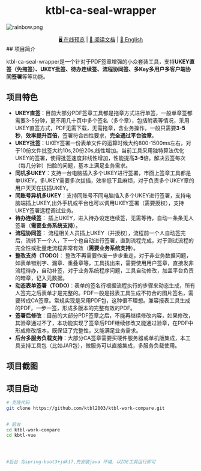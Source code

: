 <div align="center">

[//]: # (  <img alt="vue3-element-admin" width="80" height="80" src="./src/assets/logo.png">)
  <h1>ktbl-ca-seal-wrapper</h1>

</div>

![](https://foruda.gitee.com/images/1708618984641188532/a7cca095_716974.png "rainbow.png")
<div align="center">
  <a target="_blank" href="#">🖥️ 在线预览</a> |  <a target="_blank" href="#">📑 阅读文档</a> | <a href="./README.en-US.md">💬 English</a>
</div>
## 项目简介


ktbl-ca-seal-wrapper是一个针对于PDF签章增强的小众套装工具，支持**UKEY直签（免拖签）、UKEY批签、待办连续签、流程协同签、多Key多用户多客户端协同签署**等等功能。
## 项目特色
- **UKEY直签**：目前大部分PDF签章工具都是拖章方式进行单签，一般单章签都需要3-5分钟，更不用几十页中多个签名（多个章），包括附表等情况，采用UKEY直签方式，PDF无需下载，无需拖章，含业务操作，一般只需要**3-5秒**，**效率提升百倍**，签署符合四性要求，**完全通过平台验章**。
- **UKEY批签**：UKEY签署一份表单文件的运算时候大约800-1500ms左右，对于10份文件批签大约10s,20份20s,线性增加。当前工具采用独特算法优化UKEY的签署，使得批签速度非线性增加，性能提高**3-5**倍。解决云签每次（每几分钟）扫脸的问题，基本上满足业务需求。
- **同机多UKEY**：支持一台电脑插入多个UKEY进行签署，市面上签章工具都是单UKEY，多UKEY需要多次拔插，效率低下且麻烦，对于负责多个UKEY章的用户天天在拔插UKEY。
- **同账号异机多UKEY**：支持同账号不同电脑插入多个UKEY进行签署，支持电脑端插上UKEY,出外手机或平台也可以调用UKEY签署（需要授权），支持UKEY签署远程调试业务。
- **待办连续签**： 插上UKEY，进入待办设定连续签，无需等待，自动一条条无人签署（**需要业务系统支持**）。
- **流程协同签**： 流程相关人员插上UKEY（并授权），流程前一个人自动签完后，流转下一个人，下一个也自动进行签署，直到流程完成，对于测试流程的完全性或批量走流程非常有效（**需要业务系统支持**）。
- **整改支持（TODO)**： 整改不再需要作废一步步重走，对于非业务数据问题，如表单错别字、漏章、重叠章等，工具找出来，需要使用用户签章，直接发非流程待办，自动补签，对于业务系统程序问题，工具自动修改，加盖平台负责的暗章，记入元数据。
- **动态表单签署（TODO)**：表单的签名行根据流程执行的步骤来动态生成，所有人签完之后表单才是完整的。PDF一般是报表工具生成不符合的图片签名，需要转成CA签章。常规实现是采用PDF包，这种很不理想。兼容报表工具生成的PDF，一步一签，形成多版本的完整有效的PDF。
- **签署后修改**：目前的大部分PDF签章之后，不能再继续修改内容，如果修改，其验章通过不了，本功能实现了签章后PDF继续修改又能通过验章，在PDF中形成修改版本，既保证了完整性，又能满足业务需求。
- **后台多服务负载支持**：大部分CA签章需要买硬件服务器或单机版集成，本工具支持工具包（比如JAR包），微服务可以直接集成，多服务负载使用。

## 项目截图



## 项目启动

```bash
# 克隆代码
git clone https://github.com/ktbl2003/ktbl-work-compare.git


# 前台
cd ktbl-work-compare
cd kbtl-vue




#后台 为spring-boot3+jdk17,先安装java 环境，以IDE工具运行即可
```
